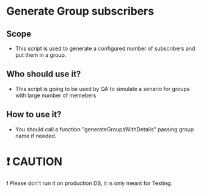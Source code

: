 # Generate Group subscribers #


## Scope ##
* This script is used to generate a configured number of subscribers and put them in a group.

## Who should use it? ##
* This script is going to be used by QA to simulate a senario for groups with large number of memebers

## How to use it? ##

* You should call a function "generateGroupsWithDetails" passing group name if needed.

# :exclamation: CAUTION

:exclamation: Please don't run it on production DB, it is only meant for Testing.
